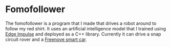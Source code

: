 # Fomofollower

The fomofollower is a program that I made that drives a robot around to follow my red shirt. It uses an artificial intelligence model that I trained using [Edge Impulse](https://edgeimpulse.com) and deployed as a C++ library. Currently it can drive a snap circuit rover and a [Freenove smart car](https://github.com/Freenove/Freenove_4WD_Smart_Car_Kit_for_Raspberry_Pi).
